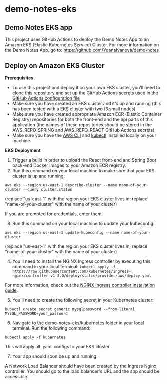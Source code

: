# demo-notes-eks
## Demo Notes EKS app

This project uses GitHub Actions to deploy the Demo Notes App to an Amazon EKS (Elastic Kubernetes Service) Cluster.
For more information on the Demo Notes App, go to: https://github.com/YoanaIvanova/demo-notes

## Deploy on Amazon EKS Cluster

**Prerequisites**

* To use this project and deploy it on your own EKS cluster, you'll need to clone this repository and set up the GitHub Actions secrets used in [the GitHub Actions configuration file](https://github.com/YoanaIvanova/demo-notes-eks/blob/main/.github/workflows/build.yml)
* Make sure you have created an EKS cluster and it's up and running (this has been tested with a EKS cluster with two t3.small nodes)
* Make sure you have created appropriate Amazon ECR (Elastic Container Registry) repositories for both the front-end and the api parts of this application (the names of these repositories should be stored in the AWS_REPO_SPRING and AWS_REPO_REACT GitHub Actions secrets)
* Make sure you have the [AWS CLI](https://docs.aws.amazon.com/cli/latest/userguide/getting-started-install.html) and [kubectl](https://docs.aws.amazon.com/eks/latest/userguide/install-kubectl.html) installed locally on your machine

**EKS Deployment**
1. Trigger a build in order to upload the React front-end and Spring Boot back-end Docker images to your Amazon ECR registry.
2. Run this command on your local machine to make sure that your EKS cluster is up and running:

`aws eks --region us-east-1 describe-cluster --name name-of-your-cluster --query cluster.status`

(replace "us-east-1" with the region your EKS cluster lives in; replace "name-of-your-cluster" with the name of your cluster)

If you are prompted for credentials, enter them.

3. Run this command on your local machine to update your kubeconfig:

`aws eks --region us-east-1 update-kubeconfig --name name-of-your-cluster`

(replace "us-east-1" with the region your EKS cluster lives in; replace "name-of-your-cluster" with the name of your cluster)

4. You'll need to install the NGINX Ingress controller by executing this command in your local terminal:
`kubectl apply -f https://raw.githubusercontent.com/kubernetes/ingress-nginx/controller-v1.3.0/deploy/static/provider/aws/deploy.yaml`

For more information, check out the [NGINX Ingress controller installation guide](https://kubernetes.github.io/ingress-nginx/deploy/#aws).

5. You'll need to create the following secret in your Kubernetes cluster:

`kubectl create secret generic mysqlpassword --from-literal MYSQL_PASSWORD=your_password`

6. Navigate to the demo-notes-eks/kubernetes folder in your local terminal. Run the following command:

`kubectl apply -f kubernetes`

This will apply all .yaml configs to your EKS cluster.

7. Your app should soon be up and running.

A Network Load Balancer should have been created by the Ingress Nginx controller. You should go to the load balancer's URL and the app should be accessible.
